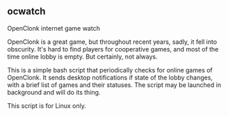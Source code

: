 ## ocwatch
OpenClonk internet game watch

OpenClonk is a great game, but throughout recent years, sadly, it fell into obscurity. It's hard to find players for cooperative games, and most of the time online lobby is empty. But certainly, not always.

This is a simple bash script that periodically checks for online games of OpenClonk. It sends desktop notifications if state of the lobby changes, with a brief list of games and their statuses.
The script may be launched in background and will do its thing.

This script is for Linux only.
